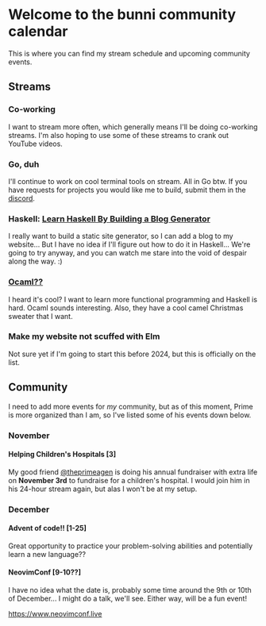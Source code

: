 # Welcome to the bunni community calendar

This is where you can find my stream schedule and upcoming community events.

## Streams

### Co-working

I want to stream more often, which generally means I'll be doing co-working
streams. I'm also hoping to use some of these streams to crank out YouTube
videos.

### Go, duh

I'll continue to work on cool terminal tools on stream. All in Go btw. If you
have requests for projects you would like me to build, submit them in the
[discord](https://discord.gg/pMerKH2Y).

### Haskell: [Learn Haskell By Building a Blog Generator][haskell]

I really want to build a static site generator, so I can add a blog to my
website... But I have no idea if I'll figure out how to do it in Haskell...
We're going to try anyway, and you can watch me stare into the void of despair
along the way. :)

### [Ocaml??][ocaml]

I heard it's cool? I want to learn more functional programming and Haskell is
hard. Ocaml sounds interesting. Also, they have a cool camel Christmas sweater
that I want.

### Make my website not scuffed with Elm

Not sure yet if I'm going to start this before 2024, but this is officially on
the list.

## Community

I need to add more events for *my* community, but as of this moment, Prime is
more organized than I am, so I've listed some of his events down below.

### November

#### Helping Children's Hospitals [3]

My good friend [@theprimeagen][prime] is doing his annual fundraiser with extra
life on **November 3rd** to fundraise for a children's hospital. I would join
him in his 24-hour stream again, but alas I won't be at my setup.

### December

#### Advent of code!! [1-25]

 Great opportunity to practice your problem-solving abilities and potentially
 learn a new language??

#### NeovimConf [9-10??]

I have no idea what the date is, probably some time around the 9th or 10th of
December... I might do a talk, we'll see. Either way, will be a fun event! 

https://www.neovimconf.live

 [haskell]: https://learn-haskell.blog
 [ocaml]: https://twitch.tv/teej_dv
 [prime]: https://twitch.tv/theprimeagen
 [discord]: https://discord.gg/av7FZXZG75
